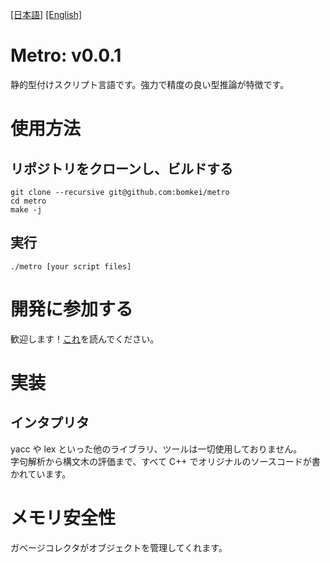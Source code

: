 [[日本語]](README.md) [[English]](README_EN.md)

# Metro: v0.0.1
静的型付けスクリプト言語です。強力で精度の良い型推論が特徴です。

# 使用方法
## リポジトリをクローンし、ビルドする
```
git clone --recursive git@github.com:bomkei/metro
cd metro
make -j
```

## 実行
```
./metro [your script files]
```

# 開発に参加する
歓迎します！[これ](CONTRIBUTE.md)を読んでください。

# 実装
## インタプリタ
yacc や lex といった他のライブラリ、ツールは一切使用しておりません。<br>
字句解析から構文木の評価まで、すべて C++ でオリジナルのソースコードが書かれています。

# メモリ安全性
ガベージコレクタがオブジェクトを管理してくれます。

